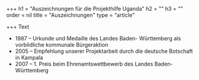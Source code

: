 +++
h1 = "Auszeichnungen für die Projekthilfe Uganda"
h2 = ""
h3 = ""
order = nil
title = "Auszeichnungen"
type = "article"

+++
Text

* 1987 – Urkunde und Medaille des Landes Baden- Württemberg als vorbildliche kommunale Bürgeraktion 
* 2005 – Empfehlung unserer Projektarbeit durch die deutsche Botschaft in Kampala 
* 2007 – 1. Preis beim Ehrenamtswettbewerb des Landes Baden- Württemberg